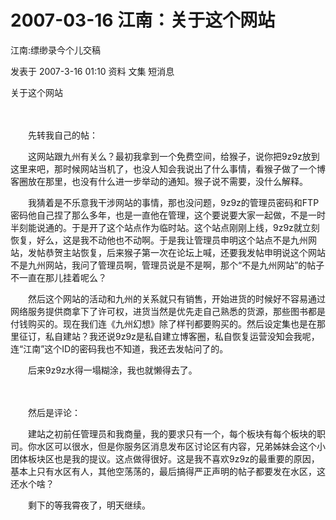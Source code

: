 # 2007-03-16 江南：关于这个网站

江南:缥缈录今个儿交稿

发表于 2007-3-16 01:10 资料 文集 短消息

关于这个网站

　　

　　先转我自己的帖：

　　这网站跟九州有关么？最初我拿到一个免费空间，给猴子，说你把9z9z放到这里来吧，那时候网站当机了，也没人知会我说出了什么事情，看猴子做了一个博客圈放在那里，也没有什么进一步举动的通知。猴子说不需要，没什么解释。

　　我猜着是不乐意我干涉网站的事情，那也没问题，9z9z的管理员密码和FTP密码他自己捏了那么多年，也是一直他在管理，这个要说要大家一起做，不是一时半刻能说通的。于是开了这个站点作为临时站。这个站点刚刚上线，9z9z就立刻恢复，好么，这是我不动他也不动啊。于是我让管理员申明这个站点不是九州网站，发帖恭贺主站恢复，后来猴子第一次在论坛上喊，还要我发帖申明说这个网站不是九州网站，我问了管理员啊，管理员说是不是啊，那个“不是九州网站”的帖子不一直在那儿挂着呢么？

　　然后这个网站的活动和九州的关系就只有销售，开始进货的时候好不容易通过网络服务提供商拿下了许可权，进货当然是优先走自己熟悉的货源，那些图书都是付钱购买的。现在我们连《九州幻想》除了样刊都要购买的。然后设定集也是在那里征订，私自建站？我还说9z9z是私自建立博客圈，私自恢复运营没知会我呢，连“江南”这个ID的密码我也不知道，我还去发帖问了的。

　　后来9z9z水得一塌糊涂，我也就懒得去了。

　　

　　然后是评论：

　　建站之初前任管理员和我商量，我的要求只有一个，每个板块有每个板块的职司。你水区可以很水，但是你服务区消息发布区讨论区有内容，兄弟姊妹会这个小团体板块区也是我的提议。这点做得很好。这是我不喜欢9z9z的最重要的原因，基本上只有水区有人，其他空荡荡的，最后搞得严正声明的帖子都要发在水区，这还水个啥？

　　剩下的等我霄夜了，明天继续。
